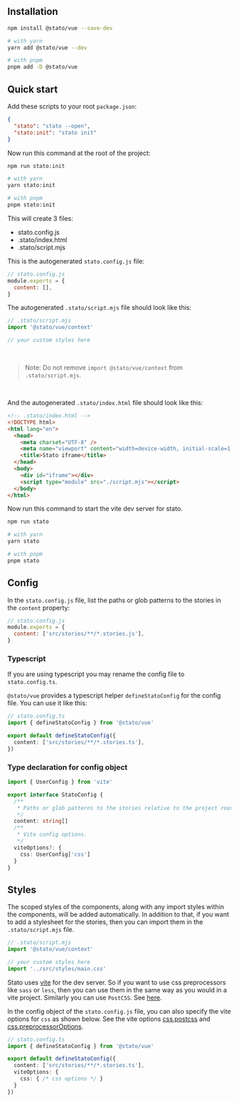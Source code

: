 ## Installation

```bash
npm install @stato/vue --save-dev

# with yarn
yarn add @stato/vue --dev

# with pnpm
pnpm add -D @stato/vue
```

## Quick start

Add these scripts to your root `package.json`:

```json
{
  "stato": "stato --open",
  "stato:init": "stato init"
}
```

Now run this command at the root of the project:
```bash
npm run stato:init

# with yarn
yarn stato:init

# with pnpm
pnpm stato:init
```

This will create 3 files:
- stato.config.js
- .stato/index.html
- .stato/script.mjs

This is the autogenerated `stato.config.js` file:

```js
// stato.config.js
module.exports = {
  content: [],
}
```

The autogenerated `.stato/script.mjs` file should look like this:

```mjs
// .stato/script.mjs
import '@stato/vue/context'

// your custom styles here
```

<br>

> Note: Do not remove `import @stato/vue/context` from `.stato/script.mjs`.

<br>

And the autogenerated `.stato/index.html` file should look like this:

```html
<!-- .stato/index.html -->
<!DOCTYPE html>
<html lang="en">
  <head>
    <meta charset="UTF-8" />
    <meta name="viewport" content="width=device-width, initial-scale=1.0" />
    <title>Stato iframe</title>
  </head>
  <body>
    <div id="iframe"></div>
    <script type="module" src="./script.mjs"></script>
  </body>
</html>
```

Now run this command to start the vite dev server for stato.

```bash
npm run stato

# with yarn
yarn stato

# with pnpm
pnpm stato
```

## Config

In the `stato.config.js` file, list the paths or glob patterns to the stories in the `content` property:

```js
// stato.config.js
module.exports = {
  content: ['src/stories/**/*.stories.js'],
}
```

### Typescript

If you are using typescript you may rename the config file to `stato.config.ts`.

`@stato/vue` provides a typescript helper `defineStatoConfig` for the config file. You can use it like this:

```ts
// stato.config.ts
import { defineStatoConfig } from '@stato/vue'

export default defineStatoConfig({
  content: ['src/stories/**/*.stories.ts'],
})
```

### Type declaration for config object

```ts
import { UserConfig } from 'vite'

export interface StatoConfig {
  /**
   * Paths or glob patterns to the stories relative to the project root.
   */
  content: string[]
  /**
   * Vite config options.
   */
  viteOptions?: {
    css: UserConfig['css']
  }
}
```

## Styles

The scoped styles of the components, along with any import styles within the components, will be added automatically. In addition to that, if you want to add a stylesheet for the stories, then you can import them in the `.stato/script.mjs` file.

```mjs
// .stato/script.mjs
import '@stato/vue/context'

// your custom styles here
import '../src/styles/main.css'
```

Stato uses [vite](https://vitejs.dev) for the dev server. So if you want to use css preprocessors like `sass` or `less`, then you can use them in the same way as you would in a vite project. Similarly you can use `PostCSS`. See [here](https://vitejs.dev/guide/features.html#css).

In the config object of the `stato.config.js` file, you can also specify the vite options for `css` as shown below. See the vite options [css.postcss](https://vitejs.dev/config/#css-postcss) and [css.preprocessorOptions](https://vitejs.dev/config/#css-preprocessoroptions).

```ts
// stato.config.ts
import { defineStatoConfig } from '@stato/vue'

export default defineStatoConfig({
  content: ['src/stories/**/*.stories.ts'],
  viteOptions: {
    css: { /* css options */ }
  }
})
```

